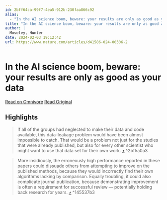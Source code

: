 ```yaml
---
id: 2bff64ca-99f7-4ea5-912b-230faa866c92
alias:
  - "In the AI science boom, beware: your results are only as good as your data"
title: "In the AI science boom, beware: your results are only as good as your data"
author: |
  Moseley, Hunter
date: 2024-02-03 19:12:42
url: https://www.nature.com/articles/d41586-024-00306-2
---
```


# In the AI science boom, beware: your results are only as good as your data

[Read on Omnivore](https://omnivore.app/me/in-the-ai-science-boom-beware-your-results-are-only-as-good-as-y-18d70632531)
[Read Original](https://www.nature.com/articles/d41586-024-00306-2)

## Highlights

> If all of the groups had neglected to make their data and code available, this data-leakage problem would have been almost impossible to catch. That would be a problem not just for the studies that were already published, but also for every other scientist who might want to use that data set for their own work. [⤴️](https://omnivore.app/me/in-the-ai-science-boom-beware-your-results-are-only-as-good-as-y-18d70632531#2bf5a0a3-02f1-4a03-b2ef-66c7bd8df9d2)  ^2bf5a0a3

> More insidiously, the erroneously high performance reported in these papers could dissuade others from attempting to improve on the published methods, because they would incorrectly find their own algorithms lacking by comparison. Equally troubling, it could also complicate journal publication, because demonstrating improvement is often a requirement for successful review — potentially holding back research for years. [⤴️](https://omnivore.app/me/in-the-ai-science-boom-beware-your-results-are-only-as-good-as-y-18d70632531#145537b3-dc8c-4ed5-800a-d432aef5c135)  ^145537b3

